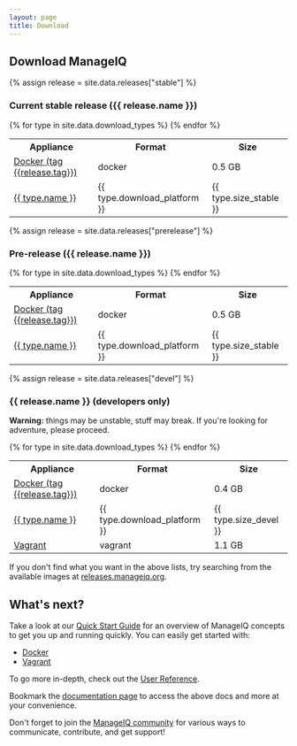 ```yaml
---
layout: page
title: Download
---
```


## Download ManageIQ

{% assign release = site.data.releases["stable"] %}

### Current stable release ({{ release.name }})

<div class="table-responsive">
  <table class="table table-bordered table-hover">
    <tr>
      <th>Appliance</th>
      <th>Format</th>
      <th>Size</th>
    </tr>
    <tr>
      <td><a href="https://hub.docker.com/r/manageiq/manageiq/">Docker (tag {{release.tag}})</a></td>
      <td>docker</td>
      <td>0.5 GB</td>
    </tr>
    {% for type in site.data.download_types %}
    <tr>
      <td><a href="http://releases.manageiq.org/manageiq-{{type.download_platform}}-{{release.filename}}.{{type.ext}}">{{ type.name }}</a></td>
      <td>{{ type.download_platform }}</td>
      <td>{{ type.size_stable }}</td>
    </tr>
    {% endfor %}
  </table>
</div>



{% assign release = site.data.releases["prerelease"] %}

### Pre-release ({{ release.name }})

<div class="table-responsive">
  <table class="table table-bordered table-hover">
    <tr>
      <th>Appliance</th>
      <th>Format</th>
      <th>Size</th>
    </tr>
    <tr>
      <td><a href="https://hub.docker.com/r/manageiq/manageiq/">Docker (tag {{release.tag}})</a></td>
      <td>docker</td>
      <td>0.5 GB</td>
    </tr>
    {% for type in site.data.download_types %}
    <tr>
      <td><a href="http://releases.manageiq.org/manageiq-{{type.download_platform}}-{{release.filename}}.{{type.ext}}">{{ type.name }}</a></td>
      <td>{{ type.download_platform }}</td>
      <td>{{ type.size_stable }}</td>
    </tr>
    {% endfor %}
  </table>
</div>



{% assign release = site.data.releases["devel"] %}

### {{ release.name }} (developers only)

**Warning:** things may be unstable, stuff may break. If you're looking for adventure, please proceed.

<div class="table-responsive">
  <table class="table table-bordered table-hover">
    <tr>
      <th>Appliance</th>
      <th>Format</th>
      <th>Size</th>
    </tr>
    <tr>
      <td><a href="https://hub.docker.com/r/manageiq/manageiq/">Docker (tag {{release.tag}})</a></td>
      <td>docker</td>
      <td>0.4 GB</td>
    </tr>
    {% for type in site.data.download_types %}
    <tr>
      <td><a href="http://releases.manageiq.org/manageiq-{{type.download_platform}}-{{release.filename}}.{{type.ext}}">{{ type.name }}</a></td>
      <td>{{ type.download_platform }}</td>
      <td>{{ type.size_devel }}</td>
    </tr>
    {% endfor %}
    <tr>
      <td><a href="https://atlas.hashicorp.com/vagrant">Vagrant</a></td>
      <td>vagrant</td>
      <td>1.1 GB</td>
    </tr>
  </table>
</div>

If you don't find what you want in the above lists, try searching from the available images at [releases.manageiq.org][].

## What's next?

Take a look at our [Quick Start Guide][] for an overview of ManageIQ concepts to get you up and running quickly. You can easily get started with:

- [Docker][]
- [Vagrant][]

To go more in-depth, check out the [User Reference][].

Bookmark the [documentation page][] to access the above docs and more at your convenience.

Don't forget to join the [ManageIQ community][] for various ways to communicate, contribute, and get support!

[releases.manageiq.org]: http://releases.manageiq.org/
[Quick Start Guide]:     /docs/get-started/
[Docker]:                /docs/get-started/docker
[Vagrant]:               /docs/get-started/vagrant
[User Reference]:        /docs/reference/
[documentation page]:    /docs/
[ManageIQ community]:    /community/
